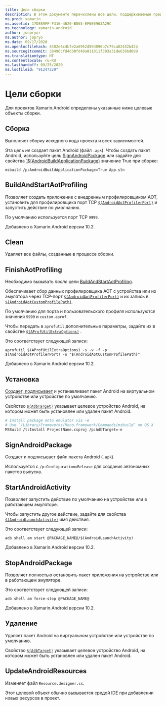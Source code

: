 ```yaml
---
title: Цели сборки
description: В этом документе перечислены все цели, поддерживаемые процессом сборки Xamarin.Android.
ms.prod: xamarin
ms.assetid: 17DE89FF-F316-4620-B865-EF6E0963A29C
ms.technology: xamarin-android
author: jonpryor
ms.author: jopryo
ms.date: 09/17/2020
ms.openlocfilehash: 4482e6c4bfe2a6952d59d896b7c79ca82432b42b
ms.sourcegitcommit: 38496cfd4d30fd40a011011f303a31de639bd699
ms.translationtype: HT
ms.contentlocale: ru-RU
ms.lasthandoff: 09/25/2020
ms.locfileid: "91247229"
---
```

# <a name="build-targets"></a>Цели сборки

Для проектов Xamarin.Android определены указанные ниже целевые объекты сборки.

## <a name="build"></a>Сборка

Выполняет сборку исходного кода проекта и всех зависимостей.

Эта цель *не* создает пакет Android (файл `.apk`).
Чтобы создать пакет Android, используйте цель [SignAndroidPackage](#signandroidpackage) *или* задайте для свойства [`$(AndroidBuildApplicationPackage)](~/android/deploy-test/building-apps/build-properties.md#androidbuildapplicationpackage) значение True при сборке:

```shell
msbuild /p:AndroidBuildApplicationPackage=True App.sln
```

## <a name="buildandstartaotprofiling"></a>BuildAndStartAotProfiling

Позволяет создать приложение с внедренным профилировщиком AOT, установить для профилировщика порт TCP [`$(AndroidAotProfilerPort)`](~/android/deploy-test/building-apps/build-properties.md#androidaotprofilerport) и запустить действие по умолчанию.

По умолчанию используется порт TCP `9999`.

Добавлено в Xamarin.Android версии 10.2.

## <a name="clean"></a>Clean

Удаляет все файлы, созданные в процессе сборки.

## <a name="finishaotprofiling"></a>FinishAotProfiling

Необходимо вызывать *после* цели [BuildAndStartAotProfiling](#buildandstartaotprofiling).

Обеспечивает сбор данных профилировщика AOT с устройства или из эмулятора через TCP-порт [`$(AndroidAotProfilerPort)`](~/android/deploy-test/building-apps/build-properties.md#androidaotprofilerport)
и их запись в [`$(AndroidAotCustomProfilePath)`](~/android/deploy-test/building-apps/build-properties.md#androidaotcustomprofilepath).

По умолчанию для порта и пользовательского профиля используются значения `9999` и `custom.aprof`.

Чтобы передать в `aprofutil` дополнительные параметры, задайте их в свойстве [`$(AProfUtilExtraOptions)`](~/android/deploy-test/building-apps/build-properties.md#aprofutilextraoptions)
.

Это соответствует следующей записи:

```shell
aprofutil $(AProfUtilExtraOptions) -s -v -f -p $(AndroidAotProfilerPort) -o "$(AndroidAotCustomProfilePath)"
```

Добавлено в Xamarin.Android версии 10.2.

## <a name="install"></a>Установка

[Создает, подписывает](#signandroidpackage) и устанавливает пакет Android на виртуальном устройстве или устройстве по умолчанию.

Свойство [`$(AdbTarget)`](~/android/deploy-test/building-apps/build-properties.md#adbtarget) указывает целевое устройство Android, на котором может быть установлен или удален пакет Android.

```bash
# Install package onto emulator via -e
# Use `/Library/Frameworks/Mono.framework/Commands/msbuild` on OS X
MSBuild /t:Install ProjectName.csproj /p:AdbTarget=-e
```

## <a name="signandroidpackage"></a>SignAndroidPackage

Создает и подписывает файл пакета Android (`.apk`).

Используется с `/p:Configuration=Release` для создания автономных пакетов выпуска.

## <a name="startandroidactivity"></a>StartAndroidActivity

Позволяет запустить действие по умолчанию на устройстве или в работающем эмуляторе.

Чтобы запустить другое действие, задайте для свойства [`$(AndroidLaunchActivity)`](~/android/deploy-test/building-apps/build-properties.md#androidlaunchactivity)
имя действия.

Это соответствует следующей записи:

```shell
adb shell am start @PACKAGE_NAME@/$(AndroidLaunchActivity)
```

Добавлено в Xamarin.Android версии 10.2.

## <a name="stopandroidpackage"></a>StopAndroidPackage

Позволяет полностью остановить пакет приложения на устройстве или в работающем эмуляторе.

Это соответствует следующей записи:

```shell
adb shell am force-stop @PACKAGE_NAME@
```

Добавлено в Xamarin.Android версии 10.2.

## <a name="uninstall"></a>Удаление

Удаляет пакет Android на виртуальном устройстве или устройстве по умолчанию.

Свойство [`$(AdbTarget)`](~/android/deploy-test/building-apps/build-properties.md#adbtarget) указывает целевое устройство Android, на котором может быть установлен или удален пакет Android.

## <a name="updateandroidresources"></a>UpdateAndroidResources

Изменяет файл `Resource.designer.cs`.

Этот целевой объект обычно вызывается средой IDE при добавлении новых ресурсов в проект.
